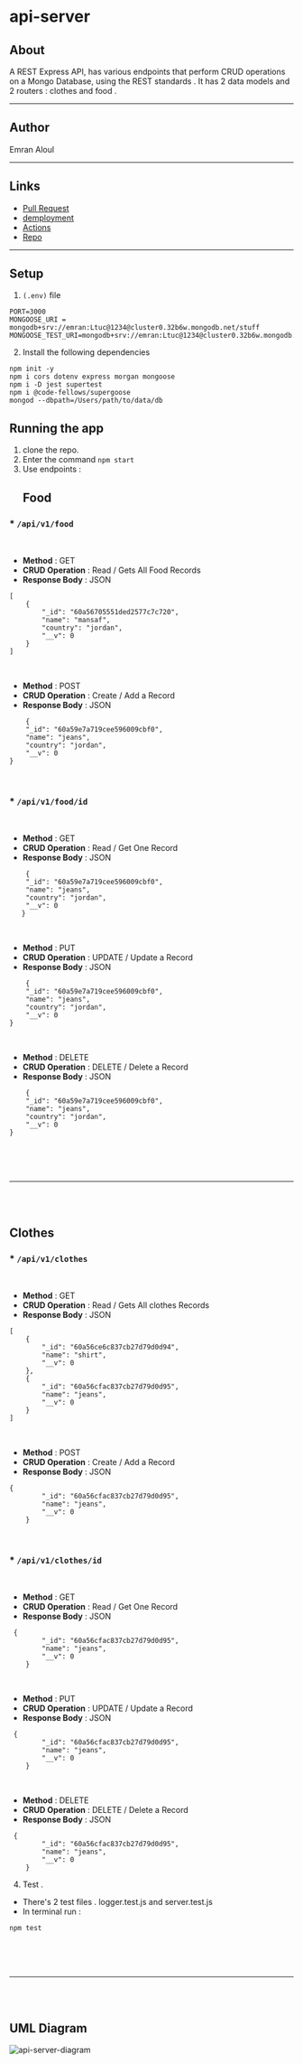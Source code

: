 # api-server

## About 
A REST Express API, has various endpoints that perform CRUD operations on a Mongo Database, using the REST standards . 
It has 2 data models and 2 routers : clothes and food . 
<hr>

## Author
Emran Aloul
<hr>

## Links

* [Pull Request](https://github.com/emranaloul/basic-api-server/pull/1)
* [demployment](https://emran-api-server.herokuapp.com/)
* [Actions](https://github.com/emranaloul/api-server/actions)
* [Repo](https://github.com/emranaloul/api-server)
<hr>

## Setup
1. `(.env)` file 

```
PORT=3000
MONGOOSE_URI = mongodb+srv://emran:Ltuc@1234@cluster0.32b6w.mongodb.net/stuff
MONGOOSE_TEST_URI=mongodb+srv://emran:Ltuc@1234@cluster0.32b6w.mongodb.net/test

```
2. Install the following dependencies

```
npm init -y 
npm i cors dotenv express morgan mongoose
npm i -D jest supertest
npm i @code-fellows/supergoose 
mongod --dbpath=/Users/path/to/data/db

```
## Running the app 
1. clone the repo.
2. Enter the command `npm start`
3. Use endpoints :
   ## Food

  ### *  `/api/v1/food`

<br>

- **Method** : GET 
- **CRUD Operation** : Read / Gets All Food Records
- **Response Body**   : JSON

```
[
    {
        "_id": "60a56705551ded2577c7c720",
        "name": "mansaf",
        "country": "jordan",
        "__v": 0
    }
]

```
<br>

- **Method** : POST 
- **CRUD Operation** : Create / Add a Record
- **Response Body**   : JSON

```
    {
    "_id": "60a59e7a719cee596009cbf0",
    "name": "jeans",
    "country": "jordan",
    "__v": 0
}

```
<br>

 ### * `/api/v1/food/id`
<br>

- **Method** : GET 
- **CRUD Operation** : Read / Get One Record
- **Response Body**   : JSON
```
    {
    "_id": "60a59e7a719cee596009cbf0",
    "name": "jeans",
    "country": "jordan",
    "__v": 0
   }

```
<br>

- **Method** : PUT 
- **CRUD Operation** : UPDATE / Update a Record
- **Response Body**   : JSON
```
    {
    "_id": "60a59e7a719cee596009cbf0",
    "name": "jeans",
    "country": "jordan",
    "__v": 0
}
``` 
<br>

- **Method** : DELETE 
- **CRUD Operation** : DELETE / Delete a Record
- **Response Body**   : JSON

```
    {
    "_id": "60a59e7a719cee596009cbf0",
    "name": "jeans",
    "country": "jordan",
    "__v": 0
}

```
<br><br><br>
<hr>
<br><br>

   ## Clothes
  ### * `/api/v1/clothes`
<br>

- **Method** : GET 
- **CRUD Operation** : Read / Gets All clothes Records
- **Response Body**  : JSON

```
[
    {
        "_id": "60a56ce6c837cb27d79d0d94",
        "name": "shirt",
        "__v": 0
    },
    {
        "_id": "60a56cfac837cb27d79d0d95",
        "name": "jeans",
        "__v": 0
    }
]

```
<br>

- **Method** : POST 
- **CRUD Operation** : Create / Add a Record
- **Response Body**   : JSON
```
{
        "_id": "60a56cfac837cb27d79d0d95",
        "name": "jeans",
        "__v": 0
    }

```
<br>

 ### * `/api/v1/clothes/id`

<br>

- **Method** : GET 
- **CRUD Operation** : Read / Get One Record
- **Response Body** : JSON
```
 {
        "_id": "60a56cfac837cb27d79d0d95",
        "name": "jeans",
        "__v": 0
    }

```
<br>

- **Method** : PUT 
- **CRUD Operation** : UPDATE / Update a Record
- **Response Body**  : JSON
```
 {
        "_id": "60a56cfac837cb27d79d0d95",
        "name": "jeans",
        "__v": 0
    }

```
<br>

- **Method** : DELETE 
- **CRUD Operation** : DELETE / Delete a Record
- **Response Body**   : JSON

```
 {
        "_id": "60a56cfac837cb27d79d0d95",
        "name": "jeans",
        "__v": 0
    }

```
4. Test . 
* There's 2 test files . logger.test.js and server.test.js
* In terminal run :

```
npm test

```
<br><br><br>
<hr>
<br><br>

## UML Diagram

![api-server-diagram](https://h.top4top.io/p_19683jaet1.png)




